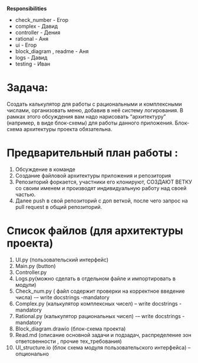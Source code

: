 
**Responsibilities**
* check_number - Егор
* complex - Давид
* controller - Дения
* rational - Аня
* ui - Егор
* block_diagram , readme - Аня
* logs - Давид
* testing - Иван

# Задача: 
Создать калькулятор для работы с рациональными и комплексными числами, организовать меню, добавив в неё систему логирования.
В рамках этого обсуждения вам надо нарисовать “архитектуру” (например, в виде блок-схемы) для работы данного приложения.
Блок-схема архитектуры проекта обязательна.
 
# Предварительный план работы : 

1.	Обсуждение в команде
2.  Создание файловой архитектуры приложения и репозитория
3.  Репозиторий форкается, участники его клонируют, СОЗДАЮТ ВЕТКУ со своим именем и  производят индивидуальную работу над своей частью.
4.  Далее push в свой репозиторий с доп веткой, после чего запрос на pull request в общий репозиторий.

# Список файлов (для архитектуры проекта)
1.  UI.py (пользовательский интерфейс)
2.  Main.py (button)
3.  Controller.py 
4.  Logs.py(можно сделать в отдельном файле и импортировать в модули)                         
5.	Check_num.py ( файл содержит проверки на корректное введение числа) -– write docstrings -mandatory
6.	Complex.py (калькулятор комплексных чисел) – write docstrings -mandatory
7.	Rational.py (калькулятор рациональных чисел) -– write docstrings -mandatory
8.	Block_diagram.drawio (блок-схема  проекта)
9.	Read.md (описание основной задачи и подзадач, распределение зон ответсвенности , прочие тех_требования)
10.	UI_structure.io (блок схема модуля пользовательского интерфейса) – опционально 
